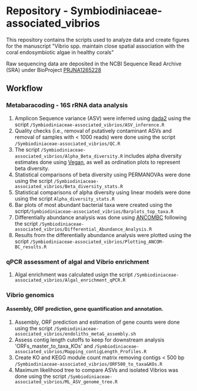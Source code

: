 # Repository - Symbiodiniaceae-associated_vibrios

This repository contains the scripts used to analyze data and create figures for the manuscript "Vibrio spp. maintain close spatial association with the coral endosymbiotic algae in healthy corals"

Raw sequencing data are deposited in the NCBI Sequence Read Archive (SRA) under BioProject [PRJNA1265228](https://www.ncbi.nlm.nih.gov/bioproject/PRJNA1265228)

## Workflow

### Metabaracoding - 16S rRNA data analysis
1. Amplicon Sequence variance (ASV) were inferred using [dada2](https://github.com/benjjneb/dada2) using the script `/Symbiodiniaceae-associated_vibrios/ASV_inference.R`
2. Quality checks (i.e., removal of putatively contaminant ASVs and removal of samples with < 1000 reads) were done using the script `/Symbiodiniaceae-associated_vibrios/QC.R`
3. The script `/Symbiodiniaceae-associated_vibrios/Alpha_Beta_diversity.R` includes alpha diversity estimates done using [Vegan](https://github.com/vegandevs/vegan), as well as ordination plots to represent beta diversity.
4. Statistical comparisons of beta diversity using PERMANOVAs were done using the script `/Symbiodiniaceae-associated_vibrios/Beta_diversity_stats.R`
5. Statistical comparisons of alpha diversity using linear models were done using the script `Alpha_diversity_stats.R`
6. Bar plots of most abundant bacterial taxa were created using the script`/Symbiodiniaceae-associated_vibrios/Barplots_top_taxa.R`
7. Differentially abundance analysis was done using [ANCOMBC](https://github.com/FrederickHuangLin/ANCOMBC) following the script `/Symbiodiniaceae-associated_vibrios/Differential_Abundance_Analysis.R`
8. Results from the differentially abundance analysis were plotted using the script `/Symbiodiniaceae-associated_vibrios/Plotting_ANCOM-BC_results.R`

### qPCR assessment of algal and Vibrio enrichment
1. Algal enrichment was calculated usign the script `/Symbiodiniaceae-associated_vibrios/Algal_enrichment_qPCR.R`

### Vibrio genomics
#### Assembly, ORF prediction, gene quantification and annotation.
1. Assembly, ORF prediction and estimation of gene counts were done using the script `/Symbiodiniaceae-associated_vibrios/endoliths_metaG_assembly.sh`
2. Assess contig length cutoffs to keep for downstream analysis 'ORFs_master_to_taxa_KOs' and `/Symbiodiniaceae-associated_vibrios/Mapping_contigLength_Profiles.R`
3. Create KO and KEGG module count matrix removing contigs < 500 bp `/Symbiodiniaceae-associated_vibrios/ORF500_to_taxa&KOs.R`
4. Maximum likelihood tree to compare ASVs and isolated Vibrios was done using the script `/Symbiodiniaceae-associated_vibrios/ML_ASV_genome_tree.R`
